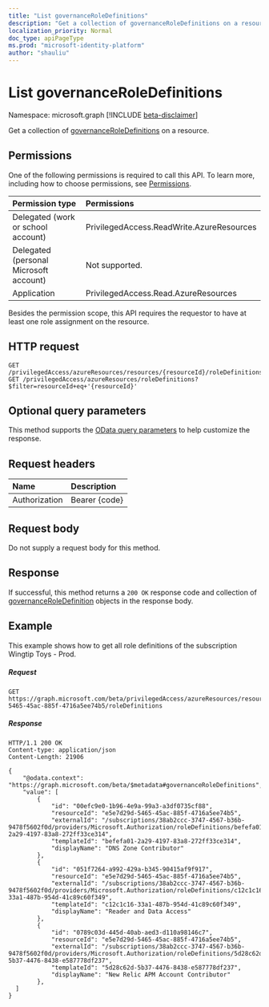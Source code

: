 ```yaml
---
title: "List governanceRoleDefinitions"
description: "Get a collection of governanceRoleDefinitions on a resource."
localization_priority: Normal
doc_type: apiPageType
ms.prod: "microsoft-identity-platform"
author: "shauliu"
---
```


# List governanceRoleDefinitions

Namespace: microsoft.graph
[!INCLUDE [beta-disclaimer](../../includes/beta-disclaimer.md)]

Get a collection of [governanceRoleDefinitions](../resources/governanceroledefinition.md) on a resource.

## Permissions
One of the following permissions is required to call this API. To learn more, including how to choose permissions, see [Permissions](/graph/permissions-reference).

|Permission type      | Permissions              |
|:--------------------|:---------------------------------------------------------|
|Delegated (work or school account) | PrivilegedAccess.ReadWrite.AzureResources  |
|Delegated (personal Microsoft account) | Not supported.    |
|Application | PrivilegedAccess.Read.AzureResources |

Besides the permission scope, this API requires the requestor to have at least one role assignment on the resource.

## HTTP request
<!-- { "blockType": "ignored" } -->
```http
GET /privilegedAccess/azureResources/resources/{resourceId}/roleDefinitions
GET /privilegedAccess/azureResources/roleDefinitions?$filter=resourceId+eq+'{resourceId}'
```
## Optional query parameters
This method supports the [OData query parameters](/graph/query-parameters) to help customize the response.

## Request headers
| Name      |Description|
|:----------|:----------|
| Authorization  | Bearer {code}|

## Request body
Do not supply a request body for this method.
## Response
If successful, this method returns a `200 OK` response code and collection of [governanceRoleDefinition](../resources/governanceroledefinition.md) objects in the response body.
## Example
<!-- {
  "blockType": "request",
  "name": "get_governanceroledefinitions"
}-->
This example shows how to get all role definitions of the subscription Wingtip Toys - Prod.
##### Request
```http
GET https://graph.microsoft.com/beta/privilegedAccess/azureResources/resources/e5e7d29d-5465-45ac-885f-4716a5ee74b5/roleDefinitions  
```
##### Response
<!-- {
  "blockType": "response",
  "truncated": true,
  "@odata.type": "microsoft.graph.governanceRoleDefinition",
  "isCollection": true
} -->
```http
HTTP/1.1 200 OK
Content-type: application/json
Content-Length: 21906

{
    "@odata.context": "https://graph.microsoft.com/beta/$metadata#governanceRoleDefinitions",
    "value": [
        {
            "id": "00efc9e0-1b96-4e9a-99a3-a3df0735cf88",
            "resourceId": "e5e7d29d-5465-45ac-885f-4716a5ee74b5",
            "externalId": "/subscriptions/38ab2ccc-3747-4567-b36b-9478f5602f0d/providers/Microsoft.Authorization/roleDefinitions/befefa01-2a29-4197-83a8-272ff33ce314",
            "templateId": "befefa01-2a29-4197-83a8-272ff33ce314",
            "displayName": "DNS Zone Contributor"
        },
        {
            "id": "051f7264-a992-429a-b345-90415af9f917",
            "resourceId": "e5e7d29d-5465-45ac-885f-4716a5ee74b5",
            "externalId": "/subscriptions/38ab2ccc-3747-4567-b36b-9478f5602f0d/providers/Microsoft.Authorization/roleDefinitions/c12c1c16-33a1-487b-954d-41c89c60f349",
            "templateId": "c12c1c16-33a1-487b-954d-41c89c60f349",
            "displayName": "Reader and Data Access"
        },
        {
            "id": "0789c03d-445d-40ab-aed3-d110a98146c7",
            "resourceId": "e5e7d29d-5465-45ac-885f-4716a5ee74b5",
            "externalId": "/subscriptions/38ab2ccc-3747-4567-b36b-9478f5602f0d/providers/Microsoft.Authorization/roleDefinitions/5d28c62d-5b37-4476-8438-e587778df237",
            "templateId": "5d28c62d-5b37-4476-8438-e587778df237",
            "displayName": "New Relic APM Account Contributor"
        },
  ]
}
```


<!-- uuid: 8fcb5dbc-d5aa-4681-8e31-b001d5168d79
2015-10-25 14:57:30 UTC -->
<!--
{
  "type": "#page.annotation",
  "description": "List governanceRoleDefinitions",
  "keywords": "",
  "section": "documentation",
  "tocPath": "",
  "suppressions": []
}
-->
